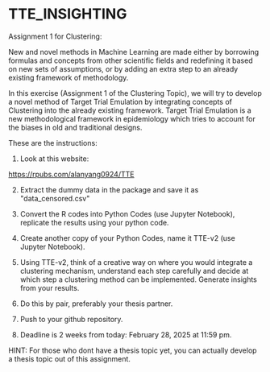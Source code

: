 # TTE_INSIGHTING

Assignment 1 for Clustering:

New and novel methods in Machine Learning are made either by borrowing formulas and concepts from other scientific fields and redefining it based on new sets of assumptions, or by adding an extra step to an already existing framework of methodology.

In this exercise (Assignment 1 of the Clustering Topic), we will try to develop a novel method of Target Trial Emulation by integrating concepts of Clustering into the already existing framework. Target Trial Emulation is a new methodological framework in epidemiology which tries to account for the biases in old and traditional designs.

These are the instructions:

1. Look at this website:

https://rpubs.com/alanyang0924/TTE

2. Extract the dummy data in the package and save it as "data_censored.csv"

2. Convert the R codes into Python Codes (use Jupyter Notebook), replicate the results using your python code.

3. Create another copy of your Python Codes, name it TTE-v2 (use Jupyter Notebook).

4. Using TTE-v2, think of a creative way on where you would integrate a clustering mechanism, understand each step carefully and decide at which step a clustering method can be implemented. Generate insights from your results.

5. Do this by pair, preferably your thesis partner.

6. Push to your github repository.

7. Deadline is 2 weeks from today: February 28, 2025 at 11:59 pm.

HINT: For those who dont have a thesis topic yet, you can actually develop a thesis topic out of this assignment.
